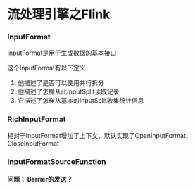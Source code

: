# 流处理引擎之Flink



### InputFormat

InputFormat是用于生成数据的基本接口

这个InputFormat有以下定义

1. 他描述了是否可以使用并行拆分
2. 他描述了怎样从此InputSplit读取记录
3. 它描述了怎样从基本的InputSplit收集统计信息





### RichInputFormat

相对于InputFormat增加了上下文，默认实现了OpenInputFormat、CloseInputFormat



### InputFormatSourceFunction

#### 问题： Barrier的发送？

